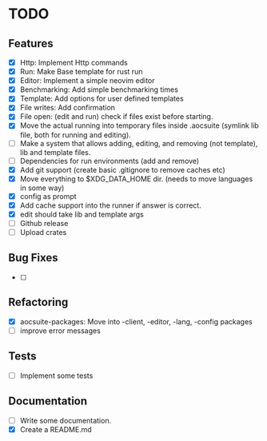 # TODO

## Features

- [x] Http: Implement Http commands
- [x] Run: Make Base template for rust run
- [x] Editor: Implement a simple neovim editor
- [x] Benchmarking: Add simple benchmarking times
- [x] Template: Add options for user defined templates
- [x] File writes: Add confirmation
- [x] File open: (edit and run) check if files exist before starting.
- [x] Move the actual running into temporary files inside .aocsuite (symlink lib file, both for running and editing).
- [ ] Make a system that allows adding, editing, and removing (not template), lib and template files.
- [ ] Dependencies for run environments (add and remove)
- [x] Add git support (create basic .gitignore to remove caches etc)
- [x] Move everything to $XDG_DATA_HOME dir. (needs to move languages in some way)
- [x] config as prompt
- [x] Add cache support into the runner if answer is correct.
- [x] edit should take lib and template args
- [ ] Github release
- [ ] Upload crates

## Bug Fixes

- [ ]

## Refactoring

- [x] aocsuite-packages: Move into -client, -editor, -lang, -config packages
- [ ] improve error messages

## Tests

- [ ] Implement some tests

## Documentation

- [ ] Write some documentation.
- [x] Create a README.md

